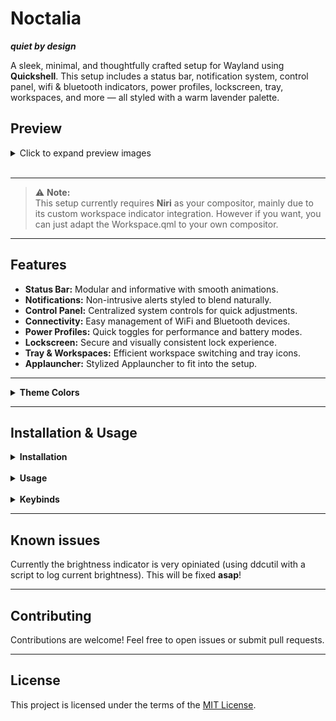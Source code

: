 # Noctalia

**_quiet by design_**

A sleek, minimal, and thoughtfully crafted setup for Wayland using **Quickshell**. This setup includes a status bar, notification system, control panel, wifi & bluetooth indicators, power profiles, lockscreen, tray, workspaces, and more — all styled with a warm lavender palette.

## Preview

<details>
<summary>Click to expand preview images</summary>

![Main](https://i.imgur.com/5mOIGD2.jpeg)  
</br>

![Control Panel](https://i.imgur.com/fJmCV6m.jpeg)  
</br>

![Applauncher](https://i.imgur.com/9OPV30q.jpeg)

</details>
<br>

---

> ⚠️ **Note:**  
> This setup currently requires **Niri** as your compositor, mainly due to its custom workspace indicator integration. However if you want, you can just adapt the Workspace.qml to your own compositor.

---

## Features

- **Status Bar:** Modular and informative with smooth animations.
- **Notifications:** Non-intrusive alerts styled to blend naturally.
- **Control Panel:** Centralized system controls for quick adjustments.
- **Connectivity:** Easy management of WiFi and Bluetooth devices.
- **Power Profiles:** Quick toggles for performance and battery modes.
- **Lockscreen:** Secure and visually consistent lock experience.
- **Tray & Workspaces:** Efficient workspace switching and tray icons.
- **Applauncher:** Stylized Applauncher to fit into the setup.

---

<details>
<summary><strong>Theme Colors</strong></summary>

| Color Role                                                                                                                 | Color       | Description                                       |
| -------------------------------------------------------------------------------------------------------------------------- | ----------- | ------------------------------------------------- |
| <span style="display:inline-block;width:15px;height:15px;border-radius:50%;background:#0C0D11;margin-right:8px;"></span>   | `#0C0D11`   | Background Primary — Deep indigo-black            |
| <span style="display:inline-block;width:15px;height:15px;border-radius:50%;background:#151720;margin-right:8px;"></span>   | `#151720`   | Background Secondary — Slightly lifted dark       |
| <span style="display:inline-block;width:15px;height:15px;border-radius:50%;background:#1D202B;margin-right:8px;"></span>   | `#1D202B`   | Background Tertiary — Soft contrast surface       |
| <span style="display:inline-block;width:15px;height:15px;border-radius:50%;background:#1A1C26;margin-right:8px;"></span>   | `#1A1C26`   | Surface — Material-like base layer                |
| <span style="display:inline-block;width:15px;height:15px;border-radius:50%;background:#2A2D3A;margin-right:8px;"></span>   | `#2A2D3A`   | Surface Variant — Lightly elevated                |
| <span style="display:inline-block;width:15px;height:15px;border-radius:50%;background:#CACEE2;margin-right:8px;"></span>   | `#CACEE2`   | Text Primary — Gentle off-white                   |
| <span style="display:inline-block;width:15px;height:15px;border-radius:50%;background:#B7BBD0;margin-right:8px;"></span>   | `#B7BBD0`   | Text Secondary — Muted lavender-blue              |
| <span style="display:inline-block;width:15px;height:15px;border-radius:50%;background:#6B718A;margin-right:8px;"></span>   | `#6B718A`   | Text Disabled — Dimmed blue-gray                  |
| <span style="display:inline-block;width:15px;height:15px;border-radius:50%;background:#A8AEFF;margin-right:8px;"></span>   | `#A8AEFF`   | Accent Primary — Light enchanted lavender         |
| <span style="display:inline-block;width:15px;height:15px;border-radius:50%;background:#9EA0FF;margin-right:8px;"></span>   | `#9EA0FF`   | Accent Secondary — Softer lavender hue            |
| <span style="display:inline-block;width:15px;height:15px;border-radius:50%;background:#8EABFF;margin-right:8px;"></span>   | `#8EABFF`   | Accent Tertiary — Warm golden glow (from lantern) |
| <span style="display:inline-block;width:15px;height:15px;border-radius:50%;background:#FF6B81;margin-right:8px;"></span>   | `#FF6B81`   | Error — Soft rose red                             |
| <span style="display:inline-block;width:15px;height:15px;border-radius:50%;background:#FFBB66;margin-right:8px;"></span>   | `#FFBB66`   | Warning — Candlelight amber-orange                |
| <span style="display:inline-block;width:15px;height:15px;border-radius:50%;background:#E3C2FF;margin-right:8px;"></span>   | `#E3C2FF`   | Highlight — Bright magical lavender               |
| <span style="display:inline-block;width:15px;height:15px;border-radius:50%;background:#F3DEFF;margin-right:8px;"></span>   | `#F3DEFF`   | Ripple Effect — Gentle soft splash                |
| <span style="display:inline-block;width:15px;height:15px;border-radius:50%;background:#1A1A1A;margin-right:8px;"></span>   | `#1A1A1A`   | On Accent — Text on accent background             |
| <span style="display:inline-block;width:15px;height:15px;border-radius:50%;background:#44485A;margin-right:8px;"></span>   | `#44485A`   | Outline — Subtle bluish-gray line                 |
| <span style="display:inline-block;width:15px;height:15px;border-radius:50%;background:#000000B3;margin-right:8px;"></span> | `#000000B3` | Shadow — Standard soft black shadow               |
| <span style="display:inline-block;width:15px;height:15px;border-radius:50%;background:#11121ACC;margin-right:8px;"></span> | `#11121ACC` | Overlay — Deep bluish overlay                     |

</details>

---

## Installation & Usage

<details>
<summary><strong>Installation</strong></summary>

Install quickshell:

```
yay -S quickshell-git
```

or use any other way of installing quickshell-git (flake, paru etc).

_Git clone the repo:_

```
git clone https://github.com/Ly-sec/Noctalia.git
```

_Move content to ~/.config/quickshell_

```
cd Noctalia && mv * ~/.config/quickshell/
```

</details>
</br>

<details>
<summary><strong>Usage</strong></summary>

### Start quickshell:

```
qs
```

(If you want to autostart it, just add it to your niri configuration.)

### Settings:

To make the weather widget, wallpaper manager and record button work you will have to open up the settings menu in to right panel (top right button to open panel) and edit said things accordingly.

</details>

</br>
<details>
<summary><strong>Keybinds</strong></summary>

### Open Applauncher:

```
 qs ipc call globalIPC toggleLauncher
```

You can keybind it however you want in your niri setup.

</details>

---

## Known issues

Currently the brightness indicator is very opiniated (using ddcutil with a script to log current brightness). This will be fixed **asap**!

---

## Contributing

Contributions are welcome! Feel free to open issues or submit pull requests.

---

## License

This project is licensed under the terms of the [MIT License](./LICENSE).
